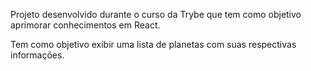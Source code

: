 Projeto desenvolvido durante o curso da Trybe que tem como objetivo aprimorar conhecimentos em React.
 
Tem como objetivo exibir uma lista de planetas com suas respectivas informações.
